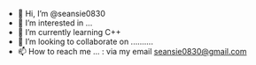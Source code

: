 - 👋 Hi, I’m @seansie0830
- 👀 I’m interested in ...
- 🌱 I’m currently learning C++
- 💞️ I’m looking to collaborate on ..........
- 📫 How to reach me ... : via my email seansie0830@gmail.com

<!---
seansie0830/seansie0830 is a ✨ special ✨ repository because its `README.md` (this file) appears on your GitHub profile.
You can click the Preview link to take a look at your changes.
--->
